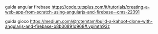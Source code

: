 guida angular firebase
https://code.tutsplus.com/it/tutorials/creating-a-web-app-from-scratch-using-angularjs-and-firebase--cms-22391

guida gioco 
https://medium.com/@rotemtam/build-a-kahoot-clone-with-angularjs-and-firebase-b8b30891d968#.vpimth93z

